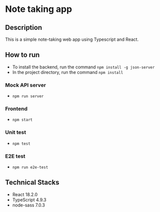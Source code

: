 # Note taking app
## Description

This is a simple note-taking web app using Typescript and React.

## How to run

- To install the backend, run the command `npm install -g json-server`
- In the project directory, run the command `npm install`

### Mock API server

- `npm run server`

### Frontend

- `npm start`

### Unit test

- `npm test`

### E2E test

- `npm run e2e-test`

## Technical Stacks

- React 18.2.0
- TypeScript 4.9.3
- node-sass 7.0.3
